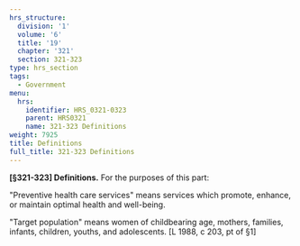 ```yaml
---
hrs_structure:
  division: '1'
  volume: '6'
  title: '19'
  chapter: '321'
  section: 321-323
type: hrs_section
tags:
  - Government
menu:
  hrs:
    identifier: HRS_0321-0323
    parent: HRS0321
    name: 321-323 Definitions
weight: 7925
title: Definitions
full_title: 321-323 Definitions
---
```

**[§321-323] Definitions.** For the purposes of this part:

"Preventive health care services" means services which promote, enhance, or maintain optimal health and well-being.

"Target population" means women of childbearing age, mothers, families, infants, children, youths, and adolescents. [L 1988, c 203, pt of §1]